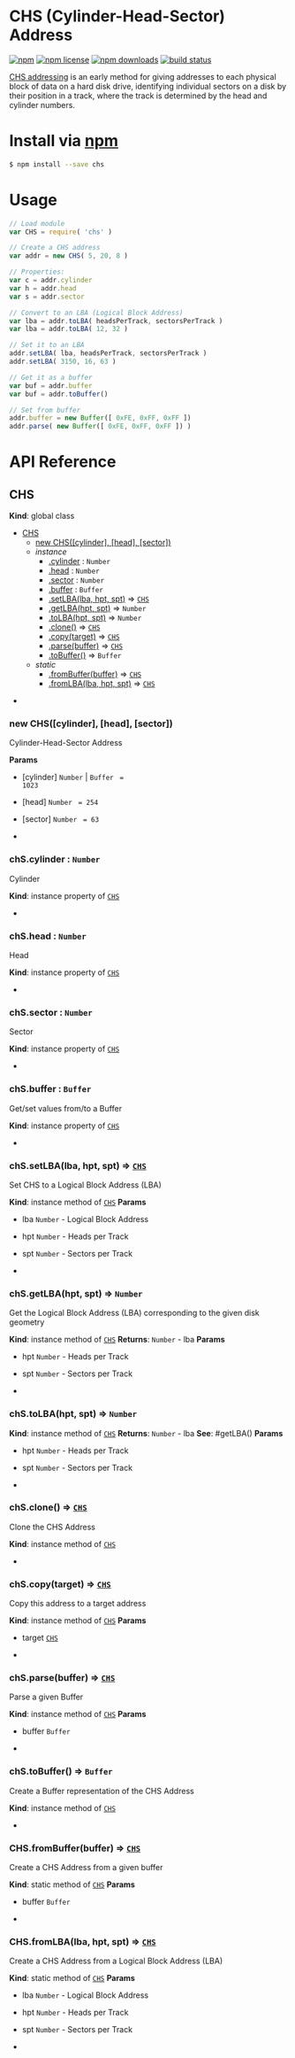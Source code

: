 # CHS (Cylinder-Head-Sector) Address
[![npm](https://img.shields.io/npm/v/chs.svg?style=flat-square)](https://npmjs.com/package/chs)
[![npm license](https://img.shields.io/npm/l/chs.svg?style=flat-square)](https://npmjs.com/package/chs)
[![npm downloads](https://img.shields.io/npm/dm/chs.svg?style=flat-square)](https://npmjs.com/package/chs)
[![build status](https://img.shields.io/travis/jhermsmeier/node-chs.svg?style=flat-square)](https://travis-ci.org/jhermsmeier/node-chs)

[CHS addressing] is an early method for giving addresses to each physical block of data on a hard disk drive,
identifying individual sectors on a disk by their position in a track, where the track is determined by the head and cylinder numbers.

[CHS addressing]: https://en.wikipedia.org/wiki/Cylinder-head-sector

# Install via [npm](https://npmjs.com)

```sh
$ npm install --save chs
```

# Usage

```js
// Load module
var CHS = require( 'chs' )
```
```js
// Create a CHS address
var addr = new CHS( 5, 20, 8 )
```
```js
// Properties:
var c = addr.cylinder
var h = addr.head
var s = addr.sector
```
```js
// Convert to an LBA (Logical Block Address)
var lba = addr.toLBA( headsPerTrack, sectorsPerTrack )
var lba = addr.toLBA( 12, 32 )
```
```js
// Set it to an LBA
addr.setLBA( lba, headsPerTrack, sectorsPerTrack )
addr.setLBA( 3150, 16, 63 )
```
```js
// Get it as a buffer
var buf = addr.buffer
var buf = addr.toBuffer()
```
```js
// Set from buffer
addr.buffer = new Buffer([ 0xFE, 0xFF, 0xFF ])
addr.parse( new Buffer([ 0xFE, 0xFF, 0xFF ]) )
```

# API Reference
<a name="CHS"></a>

## CHS
**Kind**: global class

* [CHS](#CHS)
    * [new CHS([cylinder], [head], [sector])](#new_CHS_new)
    * _instance_
        * [.cylinder](#CHS+cylinder) : <code>Number</code>
        * [.head](#CHS+head) : <code>Number</code>
        * [.sector](#CHS+sector) : <code>Number</code>
        * [.buffer](#CHS+buffer) : <code>Buffer</code>
        * [.setLBA(lba, hpt, spt)](#CHS+setLBA) ⇒ <code>[CHS](#CHS)</code>
        * [.getLBA(hpt, spt)](#CHS+getLBA) ⇒ <code>Number</code>
        * [.toLBA(hpt, spt)](#CHS+toLBA) ⇒ <code>Number</code>
        * [.clone()](#CHS+clone) ⇒ <code>[CHS](#CHS)</code>
        * [.copy(target)](#CHS+copy) ⇒ <code>[CHS](#CHS)</code>
        * [.parse(buffer)](#CHS+parse) ⇒ <code>[CHS](#CHS)</code>
        * [.toBuffer()](#CHS+toBuffer) ⇒ <code>Buffer</code>
    * _static_
        * [.fromBuffer(buffer)](#CHS.fromBuffer) ⇒ <code>[CHS](#CHS)</code>
        * [.fromLBA(lba, hpt, spt)](#CHS.fromLBA) ⇒ <code>[CHS](#CHS)</code>


-

<a name="new_CHS_new"></a>

### new CHS([cylinder], [head], [sector])
Cylinder-Head-Sector Address

**Params**

- [cylinder] <code>Number</code> | <code>Buffer</code> <code> = 1023</code>
- [head] <code>Number</code> <code> = 254</code>
- [sector] <code>Number</code> <code> = 63</code>


-

<a name="CHS+cylinder"></a>

### chS.cylinder : <code>Number</code>
Cylinder

**Kind**: instance property of <code>[CHS](#CHS)</code>

-

<a name="CHS+head"></a>

### chS.head : <code>Number</code>
Head

**Kind**: instance property of <code>[CHS](#CHS)</code>

-

<a name="CHS+sector"></a>

### chS.sector : <code>Number</code>
Sector

**Kind**: instance property of <code>[CHS](#CHS)</code>

-

<a name="CHS+buffer"></a>

### chS.buffer : <code>Buffer</code>
Get/set values from/to a Buffer

**Kind**: instance property of <code>[CHS](#CHS)</code>

-

<a name="CHS+setLBA"></a>

### chS.setLBA(lba, hpt, spt) ⇒ <code>[CHS](#CHS)</code>
Set CHS to a Logical Block Address (LBA)

**Kind**: instance method of <code>[CHS](#CHS)</code>
**Params**

- lba <code>Number</code> - Logical Block Address
- hpt <code>Number</code> - Heads per Track
- spt <code>Number</code> - Sectors per Track


-

<a name="CHS+getLBA"></a>

### chS.getLBA(hpt, spt) ⇒ <code>Number</code>
Get the Logical Block Address (LBA)
corresponding to the given disk geometry

**Kind**: instance method of <code>[CHS](#CHS)</code>
**Returns**: <code>Number</code> - lba
**Params**

- hpt <code>Number</code> - Heads per Track
- spt <code>Number</code> - Sectors per Track


-

<a name="CHS+toLBA"></a>

### chS.toLBA(hpt, spt) ⇒ <code>Number</code>
**Kind**: instance method of <code>[CHS](#CHS)</code>
**Returns**: <code>Number</code> - lba
**See**: #getLBA()
**Params**

- hpt <code>Number</code> - Heads per Track
- spt <code>Number</code> - Sectors per Track


-

<a name="CHS+clone"></a>

### chS.clone() ⇒ <code>[CHS](#CHS)</code>
Clone the CHS Address

**Kind**: instance method of <code>[CHS](#CHS)</code>

-

<a name="CHS+copy"></a>

### chS.copy(target) ⇒ <code>[CHS](#CHS)</code>
Copy this address to a target address

**Kind**: instance method of <code>[CHS](#CHS)</code>
**Params**

- target <code>[CHS](#CHS)</code>


-

<a name="CHS+parse"></a>

### chS.parse(buffer) ⇒ <code>[CHS](#CHS)</code>
Parse a given Buffer

**Kind**: instance method of <code>[CHS](#CHS)</code>
**Params**

- buffer <code>Buffer</code>


-

<a name="CHS+toBuffer"></a>

### chS.toBuffer() ⇒ <code>Buffer</code>
Create a Buffer representation of the CHS Address

**Kind**: instance method of <code>[CHS](#CHS)</code>

-

<a name="CHS.fromBuffer"></a>

### CHS.fromBuffer(buffer) ⇒ <code>[CHS](#CHS)</code>
Create a CHS Address from a given buffer

**Kind**: static method of <code>[CHS](#CHS)</code>
**Params**

- buffer <code>Buffer</code>


-

<a name="CHS.fromLBA"></a>

### CHS.fromLBA(lba, hpt, spt) ⇒ <code>[CHS](#CHS)</code>
Create a CHS Address from a Logical Block Address (LBA)

**Kind**: static method of <code>[CHS](#CHS)</code>
**Params**

- lba <code>Number</code> - Logical Block Address
- hpt <code>Number</code> - Heads per Track
- spt <code>Number</code> - Sectors per Track


-

